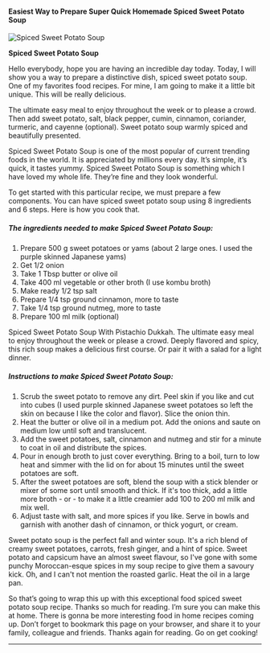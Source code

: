             

#### Easiest Way to Prepare Super Quick Homemade Spiced Sweet Potato Soup

![Spiced Sweet Potato Soup](https://img-global.cpcdn.com/recipes/ba93415dced735e3/751x532cq70/spiced-sweet-potato-soup-recipe-main-photo.jpg)

**Spiced Sweet Potato Soup**

Hello everybody, hope you are having an incredible day today. Today, I will show you a way to prepare a distinctive dish, spiced sweet potato soup. One of my favorites food recipes. For mine, I am going to make it a little bit unique. This will be really delicious.

The ultimate easy meal to enjoy throughout the week or to please a crowd. Then add sweet potato, salt, black pepper, cumin, cinnamon, coriander, turmeric, and cayenne (optional). Sweet potato soup warmly spiced and beautifully presented.

Spiced Sweet Potato Soup is one of the most popular of current trending foods in the world. It is appreciated by millions every day. It’s simple, it’s quick, it tastes yummy. Spiced Sweet Potato Soup is something which I have loved my whole life. They’re fine and they look wonderful.

To get started with this particular recipe, we must prepare a few components. You can have spiced sweet potato soup using 8 ingredients and 6 steps. Here is how you cook that.

##### The ingredients needed to make Spiced Sweet Potato Soup:

1.  Prepare 500 g sweet potatoes or yams (about 2 large ones. I used the purple skinned Japanese yams)
2.  Get 1/2 onion
3.  Take 1 Tbsp butter or olive oil
4.  Take 400 ml vegetable or other broth (I use kombu broth)
5.  Make ready 1/2 tsp salt
6.  Prepare 1/4 tsp ground cinnamon, more to taste
7.  Take 1/4 tsp ground nutmeg, more to taste
8.  Prepare 100 ml milk (optional)

Spiced Sweet Potato Soup With Pistachio Dukkah. The ultimate easy meal to enjoy throughout the week or please a crowd. Deeply flavored and spicy, this rich soup makes a delicious first course. Or pair it with a salad for a light dinner.

##### Instructions to make Spiced Sweet Potato Soup:

1.  Scrub the sweet potato to remove any dirt. Peel skin if you like and cut into cubes (I used purple skinned Japanese sweet potatoes so left the skin on because I like the color and flavor). Slice the onion thin.
2.  Heat the butter or olive oil in a medium pot. Add the onions and saute on medium low until soft and translucent.
3.  Add the sweet potatoes, salt, cinnamon and nutmeg and stir for a minute to coat in oil and distribute the spices.
4.  Pour in enough broth to just cover everything. Bring to a boil, turn to low heat and simmer with the lid on for about 15 minutes until the sweet potatoes are soft.
5.  After the sweet potatoes are soft, blend the soup with a stick blender or mixer of some sort until smooth and thick. If it's too thick, add a little more broth - or - to make it a little creamier add 100 to 200 ml milk and mix well.
6.  Adjust taste with salt, and more spices if you like. Serve in bowls and garnish with another dash of cinnamon, or thick yogurt, or cream.

Sweet potato soup is the perfect fall and winter soup. It's a rich blend of creamy sweet potatoes, carrots, fresh ginger, and a hint of spice. Sweet potato and capsicum have an almost sweet flavour, so I've gone with some punchy Moroccan-esque spices in my soup recipe to give them a savoury kick. Oh, and I can't not mention the roasted garlic. Heat the oil in a large pan.

So that’s going to wrap this up with this exceptional food spiced sweet potato soup recipe. Thanks so much for reading. I’m sure you can make this at home. There is gonna be more interesting food in home recipes coming up. Don’t forget to bookmark this page on your browser, and share it to your family, colleague and friends. Thanks again for reading. Go on get cooking!

* * *